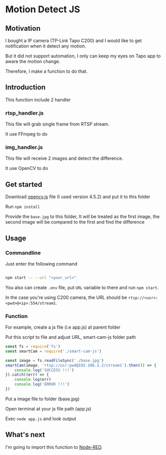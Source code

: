 
# Motion Detect JS

## Motivation
I bought a IP camera (TP-Link Tapo C200) and I would like to get notification when it detect any motion.

But it did not support automation, I only can keep my eyes on Tapo app to aware the motion change.

Therefore, I make a function to do that.

## Introduction
This function include 2 handler

### rtsp_handler.js

This file will grab single frame from RTSP stream.

It use FFmpeg to do

### img_handler.js

This file will receive 2 images and detect the difference.

It use OpenCV to do

## Get started

Download [opencv.js](https://docs.opencv.org/4.5.2/opencv.js) file (I used version 4.5.2) and put it to this folder

Run `npm install`

Provide the `base.jpg` to this folder, It will be treated as the first image, the second image will be compared to the first and find the difference

## Usage
### Commandline

Just enter the following command

```bash

npm start -- --url "<your_url>"

```

You also can create `.env` file, put `URL` variable to there and run `npm start`.

In the case you're using C200 camera, the URL should be `rtsp://<usr>:<pwd>@<ip>:554/stream1`.

### Function
For example, create a js file (i.e app.js) at parent folder

Put this script to file and adjust URL, smart-cam-js folder path

```js
const fs = require('fs')
const smartCam = require('./smart-cam-js')

const image = fs.readFileSync('./base.jpg')
smartCam(image, 'rtsp://usr:pwd@192.168.1.2/stream1').then(() => {
    console.log('SUCCESS !!!')
}).catch((err) => {
    console.log(err)
    console.log('ERROR !!!')
})
```

Put a image file to folder (base.jpg)

Open terminal at your js file path (app.js)

Exec `node app.js` and look output

## What's next

I'm going to import this function to [Node-RED](https://nodered.org/).
